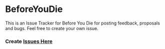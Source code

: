 # BeforeYouDie
This is an Issue Tracker for Before You Die for posting feedback, proposals and bugs. 
Feel free to create your own issue.


### Create [Issues Here](https://github.com/PipeRift/BeforeYouDie_Issues/issues)
